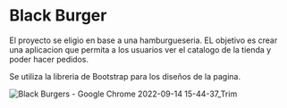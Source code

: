 # Black Burger

El proyecto se eligio en base a una hamburgueseria. EL objetivo es crear una aplicacion que permita a los usuarios ver el catalogo de la tienda y poder hacer pedidos.

Se utiliza la libreria de Bootstrap para los diseños de la pagina.


![Black Burgers - Google Chrome 2022-09-14 15-44-37_Trim](https://user-images.githubusercontent.com/95361186/190238342-46ebe67f-e89e-4ad4-99c2-4c5d483c2a69.gif)
